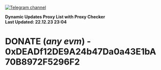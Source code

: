 [![Telegram channel](https://img.shields.io/endpoint?url=https://runkit.io/damiankrawczyk/telegram-badge/branches/master?url=https://t.me/n4z4v0d)](https://t.me/n4z4v0d) 

**Dynamic Updates Proxy List with Proxy Checker**  
**Last Updated: 22.12.23 23:04**

# DONATE (_any evm_) - 0xDEADf12DE9A24b47Da0a43E1bA70B8972F5296F2
